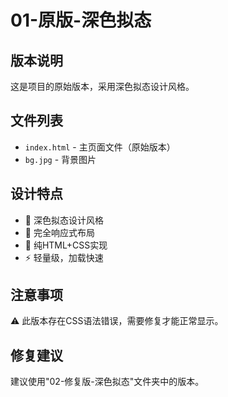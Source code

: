 # 01-原版-深色拟态

## 版本说明
这是项目的原始版本，采用深色拟态设计风格。

## 文件列表
- `index.html` - 主页面文件（原始版本）
- `bg.jpg` - 背景图片

## 设计特点
- 🎨 深色拟态设计风格
- 📱 完全响应式布局
- 🚀 纯HTML+CSS实现
- ⚡ 轻量级，加载快速

## 注意事项
⚠️ 此版本存在CSS语法错误，需要修复才能正常显示。

## 修复建议
建议使用"02-修复版-深色拟态"文件夹中的版本。
